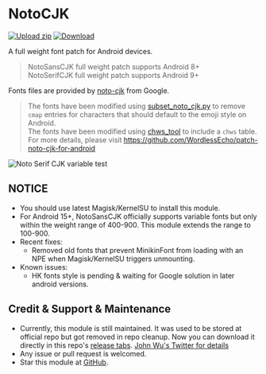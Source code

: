 # NotoCJK
[![Upload zip](https://github.com/simonsmh/notocjk/workflows/Upload%20zip/badge.svg)](https://github.com/simonsmh/notocjk/actions)
[![Download](https://img.shields.io/github/downloads/simonsmh/notocjk/total.svg)](https://github.com/simonsmh/notocjk/releases)

A full weight font patch for Android devices.
> NotoSansCJK full weight patch supports Android 8+  
> NotoSerifCJK full weight patch supports Android 9+  

Fonts files are provided by [noto-cjk](https://github.com/googlefonts/noto-cjk) from Google.
> The fonts have been modified using [subset_noto_cjk.py](https://android.googlesource.com/platform/external/noto-fonts/+/refs/heads/main/scripts/subset_noto_cjk.py) to remove `cmap` entries for characters that should default to the emoji style on Android.  
> The fonts have been modified using [chws_tool](https://github.com/googlefonts/chws_tool) to include a `chws` table.  
> For more details, please visit https://github.com/WordlessEcho/patch-noto-cjk-for-android  

![Noto Serif CJK variable test](extra/serif-variable-test.gif)

## NOTICE
* You should use latest Magisk/KernelSU to install this module.
* For Android 15+, NotoSansCJK officially supports variable fonts but only within the weight range of 400-900. This module extends the range to 100-900.
* Recent fixes:
  * Removed old fonts that prevent MinikinFont from loading with an NPE when Magisk/KernelSU triggers unmounting.
* Known issues:
  * HK fonts style is pending & waiting for Google solution in later android versions.


## Credit & Support & Maintenance
* Currently, this module is still maintained. It was used to be stored at official repo but got removed in repo cleanup. Now you can download it directly in this repo's [release tabs](https://github.com/simonsmh/notocjk/releases). [John Wu's Twitter for details](https://twitter.com/topjohnwu/status/1229896206584664065)
* Any issue or pull request is welcomed.
* Star this module at [GitHub](https://github.com/simonsmh/notocjk).
